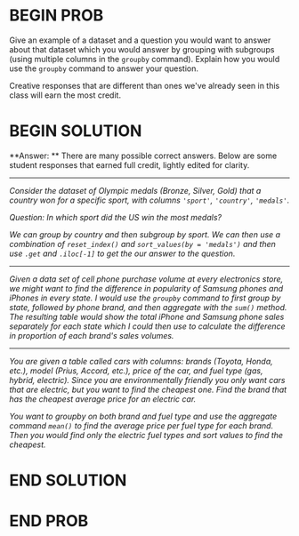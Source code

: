 # BEGIN PROB

Give an example of a dataset and a question you would want to answer about that dataset which you would answer by grouping with subgroups (using multiple columns in the `groupby` command). Explain how you would use the `groupby` command to answer your question.

Creative responses that are different than ones we've already seen in this class will earn the most credit.

# BEGIN SOLUTION

**Answer: ** There are many possible correct answers. Below are some student responses that earned full credit, lightly edited for clarity.

---

<i> Consider the dataset of Olympic medals (Bronze, Silver, Gold) that a country won for a specific sport, with columns `'sport'`, `'country'`, `'medals'`.</i>

<i> Question: In which sport did the US win the most medals?</i>

<i>We can group by country and then subgroup by sport. We can then use a combination of `reset_index()` and `sort_values(by = 'medals')`  and then use `.get` and `.iloc[-1]` to get the our answer to the question.</i>

---

<i> Given a data set of cell phone purchase volume at every electronics store, we might want to find the difference in popularity of Samsung phones and iPhones in every state. I would use the `groupby` command to first group by state, followed by phone brand, and then aggregate with the `sum()` method. The resulting table would show the total iPhone and Samsung phone sales separately for each state which I could then use to calculate the difference in proportion of each brand's sales volumes.</i>

---

<i> You are given a table called cars with columns: brands (Toyota, Honda, etc.), model (Prius, Accord, etc.), price of the car, and fuel type (gas, hybrid, electric). Since you are environmentally friendly you only want cars that are electric, but you want to find the cheapest one. Find the brand that has the cheapest average price for an electric car.</i>

<i>You want to groupby on both brand and fuel type and use the aggregate command `mean()` to find the average price per fuel type for each brand. Then you would find only the electric fuel types and sort values to find the cheapest. </i>

# END SOLUTION

# END PROB